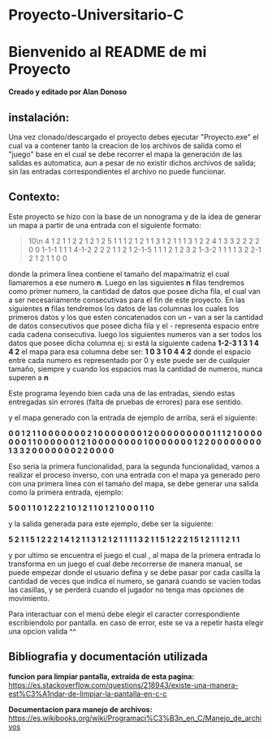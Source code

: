 # Proyecto-Universitario-C

# Bienvenido al README de mi Proyecto

**Creado y editado por Alan Donoso**
## instalación:

Una vez clonado/descargado el proyecto debes ejecutar "Proyecto.exe" el cual va a contener tanto la creacion de los archivos de salida como el "juego" base en el cual se debe recorrer el mapa la generación de las salidas es automatica, aun a pesar de no existir dichos archivos de salida; sin las entradas correspondientes el archivo no puede funcionar.

## Contexto:
Este proyecto se hizo con la base de un nonograma y de la idea de generar un mapa a partir de una entrada con el siguiente formato:

>10\n
>4 1 2 1 1
>2 2 1
>2 1 2
>5 1 1 1 2 1
>2 1 1
>3 1 2 1
>1 1
>3 1 2 2
>4 1 3 3 2
>2 2 2
>0
>0
>1-1-1 1 1 1
>4-1-2 2 2 2 1 1 2 1
>2-1-5 1 1 1 2 1 2 3 2
>1-3-2 1 1 1 1 3 2
>2-1 2 1 2
>1 1
>0
>0

donde la primera linea contiene el tamaño del mapa/matriz el cual llamaremos a ese numero **n**.
Luego en las siguientes **n** filas tendremos como primer numero, la cantidad de datos que posee dicha fila, el cual van a ser necesariamente consecutivas para el fin de este proyecto.
En las siguientes **n** filas tendremos los datos de las columnas los cuales los primeros datos y los que esten concatenados con un **-** van a ser la cantidad de datos consecutivos que posee dicha fila y el - representa espacio entre cada cadena consecutiva.
luego los siguientes numeros van a ser todos los datos que posee dicha columna
ej:
si está la siguiente cadena **1-2-3 1 3 1 4 4 2**
el mapa para esa columna debe ser:
**1
0
3
1
0
4
4
2**
donde el espacio entre cada numero es representado por 0 y este puede ser de cualquier tamaño, siempre y cuando los espacios mas la cantidad de numeros, nunca superen a **n**

Este programa leyendo bien cada una de las entradas, siendo estas entregadas sin errores (falta de pruebas de errores) para ese sentido.

y el mapa generado con la entrada de ejemplo de arriba, será el siguiente:

**0 0 1 2 1 1 0 0 0 0
0 0 0 2 1 0 0 0 0 0
0 0 1 2 0 0 0 0 0 0
0 0 0 1 1 1 2 1 0 0
0 0 0 0 0 1 1 0 0 0
0 0 0 1 2 1 0 0 0 0
0 0 0 0 1 0 0 0 0 0
0 0 1 2 2 0 0 0 0 0
0 0 0 1 3 3 2 0 0 0
0 0 0 0 2 2 0 0 0 0**

Eso seria la primera funcionalidad, para la segunda funcionalidad, vamos a realizar el proceso inverso, con una entrada con el mapa ya generado pero con una primera linea con el tamaño del mapa, se debe generar una salida como la primera entrada, ejemplo:

**5
0 0 1 1 0
1 2 2 2 1
0 1 2 1 1
0 1 2 1 0
0 0 1 1 0**

y la salida generada para este ejemplo, debe ser la siguiente:

**5
2 1 1
5 1 2 2 2 1
4 1 2 1 1
3 1 2 1
2 1 1
1 1
3 2 1 1
5 1 2 2 2 1
5 1 2 1 1 1
2 1 1**

y por ultimo se encuentra el juego el cual , al mapa de la primera entrada lo transforma en un juego el cual debe recorrerse de manera manual, se puede empezar donde el usuario defina y se debe pasar por cada casilla la cantidad de veces que indica el numero, se ganará cuando se vacien todas las casillas, y se perderá cuando el jugador no tenga mas opciones de movimiento.

Para interactuar con el menú debe elegir el caracter correspondiente escribiendolo por pantalla. en caso de error, este se va a repetir hasta elegir una opcion valida ^^

## Bibliografia y documentación utilizada

**funcion para limpiar pantalla, extraida de esta pagina:**
 https://es.stackoverflow.com/questions/218943/existe-una-manera-est%C3%A1ndar-de-limpiar-la-pantalla-en-c-c

 **Documentacion para manejo de archivos:**
 https://es.wikibooks.org/wiki/Programaci%C3%B3n_en_C/Manejo_de_archivos
